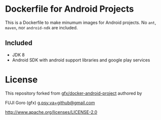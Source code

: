 # Dockerfile for Android Projects 

This is a Dockerfile to make minumum images for Android projects.
No `ant`, `maven`, nor `android-ndk` are included.

## Included

* JDK 8
* Android SDK with android support libraries and google play services

# License

This repository forked from [gfx/docker-android-project](https://github.com/gfx/docker-android-project) authored by

FUJI Goro (gfx) <g.psy.va+github@gmail.com>

http://www.apache.org/licenses/LICENSE-2.0
